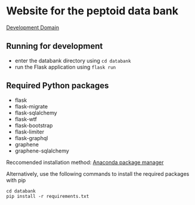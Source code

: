 # Website for the peptoid data bank
<a href = "http://ethan-dev.com/" target="_blank">Development Domain</a>
## Running for development

- enter the databank directory using `cd databank`
- run the Flask application using `flask run`

## Required Python packages
- flask
- flask-migrate
- flask-sqlalchemy
- flask-wtf
- flask-bootstrap
- flask-limiter
- flask-graphql
- graphene
- graphene-sqlalchemy

Reccomended installation method: [Anaconda package manager](https://www.anaconda.com/products/individual)

Alternatively, use the following commands to install the required packages with pip
```shell
cd databank
pip install -r requirements.txt
```
